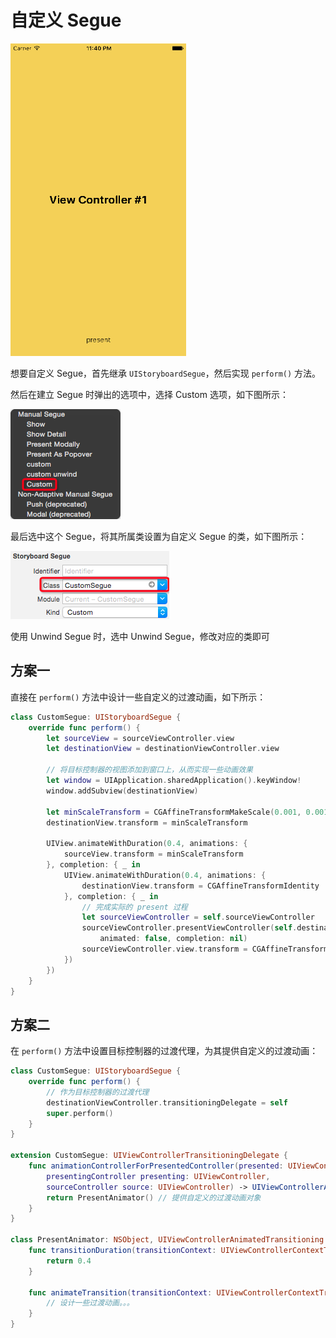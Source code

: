 # 自定义 Segue

![](Screenshot/Final.gif)

想要自定义 Segue，首先继承 `UIStoryboardSegue`，然后实现 `perform()` 方法。

然后在建立 Segue 时弹出的选项中，选择 Custom 选项，如下图所示：

![](Screenshot/ManualSegue.png)

最后选中这个 Segue，将其所属类设置为自定义 Segue 的类，如下图所示：

![](Screenshot/StoryboardSegue.png)

使用 Unwind Segue 时，选中 Unwind Segue，修改对应的类即可

## 方案一

直接在 `perform()` 方法中设计一些自定义的过渡动画，如下所示：

```swift
class CustomSegue: UIStoryboardSegue {
    override func perform() {
        let sourceView = sourceViewController.view
        let destinationView = destinationViewController.view

        // 将目标控制器的视图添加到窗口上，从而实现一些动画效果
        let window = UIApplication.sharedApplication().keyWindow!
        window.addSubview(destinationView)

        let minScaleTransform = CGAffineTransformMakeScale(0.001, 0.001)
        destinationView.transform = minScaleTransform
        
        UIView.animateWithDuration(0.4, animations: {
            sourceView.transform = minScaleTransform
        }, completion: { _ in
            UIView.animateWithDuration(0.4, animations: {
                destinationView.transform = CGAffineTransformIdentity
            }, completion: { _ in
                // 完成实际的 present 过程
                let sourceViewController = self.sourceViewController
                sourceViewController.presentViewController(self.destinationViewController, 
                    animated: false, completion: nil)
                sourceViewController.view.transform = CGAffineTransformIdentity
            })
        })
    }
}
```

## 方案二

在 `perform()` 方法中设置目标控制器的过渡代理，为其提供自定义的过渡动画：

```swift
class CustomSegue: UIStoryboardSegue {
    override func perform() {
    	// 作为目标控制器的过渡代理
        destinationViewController.transitioningDelegate = self
        super.perform()
    }
}

extension CustomSegue: UIViewControllerTransitioningDelegate {
    func animationControllerForPresentedController(presented: UIViewController,
        presentingController presenting: UIViewController,
        sourceController source: UIViewController) -> UIViewControllerAnimatedTransitioning? {
        return PresentAnimator() // 提供自定义的过渡动画对象
    }
}

class PresentAnimator: NSObject, UIViewControllerAnimatedTransitioning {
    func transitionDuration(transitionContext: UIViewControllerContextTransitioning?) -> NSTimeInterval {
        return 0.4
    }

    func animateTransition(transitionContext: UIViewControllerContextTransitioning) {
        // 设计一些过渡动画。。。
    }
}
```